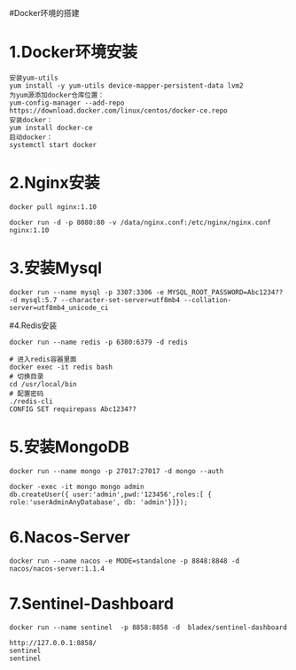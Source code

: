 #Docker环境的搭建

# 1.Docker环境安装
```
安装yum-utils
yum install -y yum-utils device-mapper-persistent-data lvm2
为yum源添加docker仓库位置：
yum-config-manager --add-repo https://download.docker.com/linux/centos/docker-ce.repo
安装docker：
yum install docker-ce
启动docker：
systemctl start docker
```

# 2.Nginx安装
```
docker pull nginx:1.10

docker run -d -p 8080:80 -v /data/nginx.conf:/etc/nginx/nginx.conf nginx:1.10
```

# 3.安装Mysql

```shell
docker run --name mysql -p 3307:3306 -e MYSQL_ROOT_PASSWORD=Abc1234?? -d mysql:5.7 --character-set-server=utf8mb4 --collation-server=utf8mb4_unicode_ci
```

#4.Redis安装

```
docker run --name redis -p 6380:6379 -d redis
```

```
# 进入redis容器里面
docker exec -it redis bash
# 切换目录
cd /usr/local/bin
# 配置密码
./redis-cli
CONFIG SET requirepass Abc1234??
```

# 5.安装MongoDB

```
docker run --name mongo -p 27017:27017 -d mongo --auth
```

```
docker -exec -it mongo mongo admin
db.createUser({ user:'admin',pwd:'123456',roles:[ { role:'userAdminAnyDatabase', db: 'admin'}]});
```

# 6.Nacos-Server

```
docker run --name nacos -e MODE=standalone -p 8848:8848 -d nacos/nacos-server:1.1.4
```

# 7.Sentinel-Dashboard

```
docker run --name sentinel  -p 8858:8858 -d  bladex/sentinel-dashboard
```

```
http://127.0.0.1:8858/
sentinel
sentinel
```


